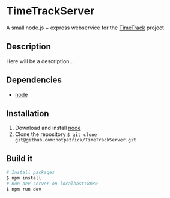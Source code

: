 # TimeTrackServer

A small node.js + express webservice for the [TimeTrack](https://github.com/notpatrick/TimeTrack) project

## Description

Here will be a description...

## Dependencies

* [node](https://nodejs.org/)

## Installation

1. Download and install [node](https://nodejs.org/)
2. Clone the repository `$ git clone git@github.com:notpatrick/TimeTrackServer.git`

## Build it

``` bash
# Install packages
$ npm install 
# Run dev server on localhost:8080
$ npm run dev
```

